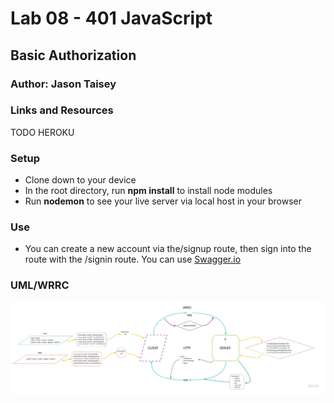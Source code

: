 # Lab 08 - 401 JavaScript

## Basic Authorization

### Author: Jason Taisey

### Links and Resources

TODO HEROKU

### Setup
- Clone down to your device
- In the root directory, run **npm install** to install node modules 
- Run **nodemon** to see your live server via local host in your browser

### Use 
- You can create a new account via the/signup route, then sign into the route with the /signin route. You can use [Swagger.io](https://inspector.swagger.io/builder)

### UML/WRRC 
![WRRC](Assets/Lab_08_WRRC.jpg)
